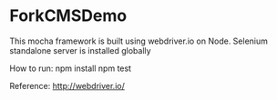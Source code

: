 # ForkCMSDemo
This mocha framework is built using webdriver.io on Node.
Selenium standalone server is installed globally

How to run:
npm install
npm test

Reference:
http://webdriver.io/
